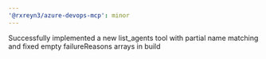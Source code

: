 ```yaml
---
'@rxreyn3/azure-devops-mcp': minor
---
```


Successfully implemented a new list_agents tool with partial name matching and fixed empty failureReasons arrays in build
